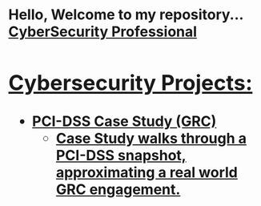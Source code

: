<h1>Hello, Welcome to my repository... <br/><a href="https://github.com/jtneuman">CyberSecurity Professional</a> <a href="https://www.linkedin.com/in/joshuaneuman7/">

<h2> Cybersecurity Projects:</h2>

- <b>PCI-DSS Case Study (GRC)</b>
  - [Case Study walks through a PCI-DSS snapshot, approximating a real world GRC engagement.](https://github.com/jtneuman/)
